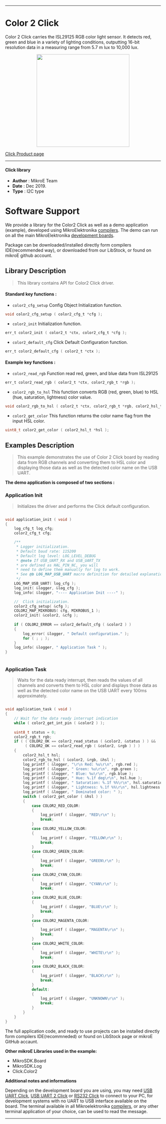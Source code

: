 
---
# Color 2 Click

Color 2 Click carries the ISL29125 RGB color light sensor. It detects red, green and blue in a variety of lighting conditions, outputting 16-bit resolution data in a measuring range from 5.7 m lux to 10,000 lux.

<p align="center">
  <img src="https://download.mikroe.com/images/click_for_ide/color2_click.png" height=300px>
</p>

[Click Product page](https://www.mikroe.com/color-2-click)

---


#### Click library 

- **Author**        : MikroE Team
- **Date**          : Dec 2019.
- **Type**          : I2C type


# Software Support

We provide a library for the Color2 Click 
as well as a demo application (example), developed using MikroElektronika 
[compilers](https:///shop.mikroe.com/compilers). 
The demo can run on all the main MikroElektronika [development boards](https:///shop.mikroe.com/development-boards).

Package can be downloaded/installed directly form compilers IDE(recommended way), or downloaded from our LibStock, or found on mikroE github account. 

## Library Description

> This library contains API for Color2 Click driver.

#### Standard key functions :

- `color2_cfg_setup` Config Object Initialization function.
```c
void color2_cfg_setup ( color2_cfg_t *cfg ); 
```

- `color2_init` Initialization function.
```c
err_t color2_init ( color2_t *ctx, color2_cfg_t *cfg );
```

- `color2_default_cfg` Click Default Configuration function.
```c
err_t color2_default_cfg ( color2_t *ctx );
```

#### Example key functions :

- `color2_read_rgb` Function read red, green, and blue data from ISL29125
```c
err_t color2_read_rgb ( color2_t *ctx, color2_rgb_t *rgb );
```

- `color2_rgb_to_hsl` This function converts RGB (red, green, blue) to HSL (hue, saturation, lightness) color value.
```c
void color2_rgb_to_hsl ( color2_t *ctx, color2_rgb_t *rgb, color2_hsl_t *hsl );
```

- `color2_get_color` This function returns the color name flag from the input HSL color.
```c
uint8_t color2_get_color ( color2_hsl_t *hsl );
```

## Examples Description

> This example demonstrates the use of Color 2 Click board by reading data
from RGB channels and converting them to HSL color and displaying those data as 
well as the detected color name on the USB UART.

**The demo application is composed of two sections :**

### Application Init 

> Initializes the driver and performs the Click default configuration.

```c

void application_init ( void )
{
    log_cfg_t log_cfg;
    color2_cfg_t cfg;

    /** 
     * Logger initialization.
     * Default baud rate: 115200
     * Default log level: LOG_LEVEL_DEBUG
     * @note If USB_UART_RX and USB_UART_TX 
     * are defined as HAL_PIN_NC, you will 
     * need to define them manually for log to work. 
     * See @b LOG_MAP_USB_UART macro definition for detailed explanation.
     */
    LOG_MAP_USB_UART( log_cfg );
    log_init( &logger, &log_cfg );
    log_info( &logger, "---- Application Init ----" );

    //  Click initialization.
    color2_cfg_setup( &cfg );
    COLOR2_MAP_MIKROBUS( cfg, MIKROBUS_1 );
    color2_init( &color2, &cfg );
    
    if ( COLOR2_ERROR == color2_default_cfg ( &color2 ) )
    {
        log_error( &logger, " Default configuration." );
        for ( ; ; );
    }
    log_info( &logger, " Application Task " );
}
  
```

### Application Task

> Waits for the data ready interrupt, then reads the values of all channels and converts
them to HSL color and displays those data as well as the detected color name on the USB UART
every 100ms approximately.

```c

void application_task ( void )
{
    // Wait for the data ready interrupt indication
    while ( color2_get_int_pin ( &color2 ) );
    
    uint8_t status = 0;
    color2_rgb_t rgb;
    if ( ( COLOR2_OK == color2_read_status ( &color2, &status ) ) && 
         ( COLOR2_OK == color2_read_rgb ( &color2, &rgb ) ) )
    {
        color2_hsl_t hsl;
        color2_rgb_to_hsl ( &color2, &rgb, &hsl );
        log_printf ( &logger, "\r\n Red: %u\r\n", rgb.red );
        log_printf ( &logger, " Green: %u\r\n", rgb.green );
        log_printf ( &logger, " Blue: %u\r\n", rgb.blue );
        log_printf ( &logger, " Hue: %.1f deg\r\n", hsl.hue );
        log_printf ( &logger, " Saturation: %.1f %%\r\n", hsl.saturation );
        log_printf ( &logger, " Lightness: %.1f %%\r\n", hsl.lightness );
        log_printf ( &logger, " Dominated color: " );
        switch ( color2_get_color ( &hsl ) )
        {
            case COLOR2_RED_COLOR:
            {
                log_printf ( &logger, "RED\r\n" );
                break;
            }
            case COLOR2_YELLOW_COLOR:
            {
                log_printf ( &logger, "YELLOW\r\n" );
                break;
            }
            case COLOR2_GREEN_COLOR:
            {
                log_printf ( &logger, "GREEN\r\n" );
                break;
            }
            case COLOR2_CYAN_COLOR:
            {
                log_printf ( &logger, "CYAN\r\n" );
                break;
            }
            case COLOR2_BLUE_COLOR:
            {
                log_printf ( &logger, "BLUE\r\n" );
                break;
            }
            case COLOR2_MAGENTA_COLOR:
            {
                log_printf ( &logger, "MAGENTA\r\n" );
                break;
            }
            case COLOR2_WHITE_COLOR:
            {
                log_printf ( &logger, "WHITE\r\n" );
                break;
            }
            case COLOR2_BLACK_COLOR:
            {
                log_printf ( &logger, "BLACK\r\n" );
                break;
            }
            default:
            {
                log_printf ( &logger, "UNKNOWN\r\n" );
                break;
            }
        }
    }
}

```

The full application code, and ready to use projects can be  installed directly form compilers IDE(recommneded) or found on LibStock page or mikroE GitHub accaunt.

**Other mikroE Libraries used in the example:** 

- MikroSDK.Board
- MikroSDK.Log
- Click.Color2

**Additional notes and informations**

Depending on the development board you are using, you may need 
[USB UART Click](https:///shop.mikroe.com/usb-uart-click), 
[USB UART 2 Click](https:///shop.mikroe.com/usb-uart-2-click) or 
[RS232 Click](https:///shop.mikroe.com/rs232-click) to connect to your PC, for 
development systems with no UART to USB interface available on the board. The 
terminal available in all Mikroelektronika 
[compilers](https:///shop.mikroe.com/compilers), or any other terminal application 
of your choice, can be used to read the message.



---
